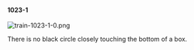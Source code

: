 #### 1023-1
![train-1023-1-0.png](https://github.com/lil-lab/nlvr/raw/master/nlvr/train/images/64/train-1023-1-0.png "train-1023-1-0.png")

There is no black circle closely touching the bottom of a box.